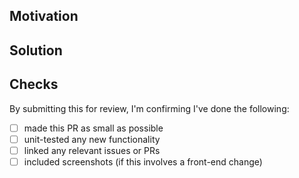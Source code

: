 <!-- Thanks for your Pull Request, please read the contributing guidelines before submitting. -->

## Motivation

<!--
Explain the context and why you're making that change. What is the problem
you're trying to solve? In some cases there is not a problem and this can be
thought of as being the motivation for your change.
-->

## Solution

<!--
Summarize the solution and provide any necessary context needed to understand
the code change.
-->

## Checks
<!-- It's important you've done these, or your PR will not be considered for review -->
By submitting this for review, I'm confirming I've done the following:
- [ ] made this PR as small as possible
- [ ] unit-tested any new functionality
- [ ] linked any relevant issues or PRs
- [ ] included screenshots (if this involves a front-end change)
